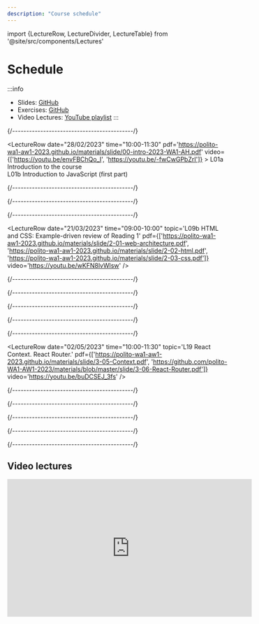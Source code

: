 ```yaml
---
description: "Course schedule"
---
```


import {LectureRow, LectureDivider, LectureTable} from '@site/src/components/Lectures'


# Schedule

:::info
- Slides: [GitHub](https://github.com/polito-WA1-AW1-2023/materials)
- Exercises: [GitHub](https://github.com/polito-WA1-AW1-2023/wa1-ah-weeks)
- Video Lectures: [YouTube playlist](https://youtube.com/playlist?list=PLqRTLlwsxDL8WgeiSZVJzjEr1f9aHy2gz)
:::

<LectureTable defaultTeacher="Fulvio Corno" defaultType="Lecture" showMaterial={true} language='EN'>

<LectureDivider topic='Week 01'/>{/*-------------------------------------------*/}

<LectureRow
    date="28/02/2023" time="10:00-11:30"
    pdf='https://polito-wa1-aw1-2023.github.io/materials/slide/00-intro-2023-WA1-AH.pdf' 
    video={['https://youtu.be/envFBChQo_I', 'https://youtu.be/-fwCwGPbZrI']}
    >
    L01a Introduction to the course<br/>
    L01b Introduction to JavaScript (first part)
</LectureRow>

<LectureRow
    date="28/02/2023" time="11:30-13:00"
    topic='L02 Introduction to JavaScript (second part)'
    pdf='https://polito-wa1-aw1-2023.github.io/materials/slide/1-01-javascript-basics.pdf' 
    video='https://youtu.be/DiRpJz7zYTs' 
    github='https://github.com/polito-WA1-AW1-2023/wa1-ah-weeks/tree/main/week01' />

<LectureRow
    date="02/03/2023" time="08:30-10:00"
    topic='L03 JavaScript Exercises on Arrays and Strings'
    type='Exercise'
    github='https://github.com/polito-WA1-AW1-2023/wa1-ah-weeks/blob/main/week01/exercise.md'
    video='https://youtu.be/KB2pBvPmcUA'
/>

<LectureRow
    date="02/03/2023" time="10:00-11:30"
    topic='L04 JavaScript Objects and Functions'
    pdf='https://polito-wa1-aw1-2023.github.io/materials/slide/1-02-javascript-objects-functions.pdf'
    video='https://youtu.be/z91wQzDXxtY'
 />

<LectureRow
    topic='Week 01 exercises'
    teacher='' type=''
    github='https://github.com/polito-WA1-AW1-2023/wa1-ah-weeks/tree/main/week01' />


<LectureDivider topic='Week 02'/>{/*-------------------------------------------*/}

<LectureRow
    date="07/03/2023" time="10:00-11:30"
    topic='L05 Constructor Functions. Callbacks. Functional programming.'
    pdf='https://polito-wa1-aw1-2023.github.io/materials/slide/1-03-javascript-async-programming.pdf'
    video='https://youtu.be/POb9VAqnEHs'
/>

<LectureRow
    date="07/03/2023" time="11:30-13:00"
    topic='L06 Exercises. Asynchronous callbacks.'
    github='https://github.com/polito-WA1-AW1-2023/wa1-ah-weeks/blob/main/week02/exercise.md'
    video='https://youtu.be/1_mbF0vayOs'
/>

<LectureRow
    date="09/03/2023" time="08:30-10:00"
    type='Lab'
    topic='Lab 01 - Group 1 (AA-DE)'
    pdf='https://polito-wa1-aw1-2023.github.io/materials/labs/lab01-getting-started-node.pdf'
    github='https://github.com/polito-WA1-AW1-2023/lab01-node'
    teacher='Juan Pablo Sáenz'
/>

<LectureRow
    date="09/03/2023" time="10:00-11:30"
    type='Lab'
    topic='Lab 01 - Group 2 (DI-HZ)'
    pdf='https://polito-wa1-aw1-2023.github.io/materials/labs/lab01-getting-started-node.pdf'
    github='https://github.com/polito-WA1-AW1-2023/lab01-node'
    teacher='Juan Pablo Sáenz'
/>

<LectureRow
    topic='Week 02 exercises'
    teacher='' type=''
    github='https://github.com/polito-WA1-AW1-2023/wa1-ah-weeks/tree/main/week02' />


<LectureDivider topic='Week 03'/>{/*-------------------------------------------*/}

<LectureRow 
    date="14/03/2023" time="10:00-11:30"
    topic='L07 Asynchronous programming. SQLite.'
    github='https://github.com/polito-WA1-AW1-2023/wa1-ah-weeks/blob/main/week03/exercise.md'
    video='https://youtu.be/_xmvE7L3fIw'
/>

<LectureRow
    date="14/03/2023" time="11:30-13:00"
    topic='L08 Promises. Exercise with SQLite and Promises.'
    video='https://youtu.be/0-f8uSUBs9s'
/>

<LectureRow 
    date="16/03/2023" time="08:30-10:00"
    type='Lab'
    topic='Lab 02 - Group 1 (AA-DE)'
    pdf='https://polito-wa1-aw1-2023.github.io/materials/labs/lab02-node-database.pdf'
    github='https://github.com/polito-WA1-AW1-2023/lab02-node-database'
    teacher='Juan Pablo Sáenz'
/>

<LectureRow
    date="16/03/2023" time="10:00-11:30"
    type='Lab'
    topic='Lab 02 - Group 2 (DI-HZ)'
    pdf='https://polito-wa1-aw1-2023.github.io/materials/labs/lab02-node-database.pdf'
    github='https://github.com/polito-WA1-AW1-2023/lab02-node-database'
    teacher='Juan Pablo Sáenz'
/>

<LectureRow
    topic='Week 03 exercises'
    teacher='' type=''
    github='https://github.com/polito-WA1-AW1-2023/wa1-ah-weeks/tree/main/week03' />


<LectureDivider topic='Week 04'/>{/*-------------------------------------------*/}

<LectureRow
    date="20/03/2023" time="" teacher=''
    type='Reading 1'
    topic='Introduction to Web Architectures, HTML, and CSS'
    pdf='https://polito-wa1-aw1-2023.github.io/materials/readings/2-0-reading-web-architecture-html-css.pdf'
    variant='success'
/>

<LectureRow
    variant='danger'
    teacher='' type='WARNING'
    topic='The class on 21/03 will be from 08:30 to 11:30 and is moved in Room 3S'
/>

<LectureRow
    date="21/03/2023" time="08:30-09:00"
    topic='L09a Async and Await'
    video='https://youtu.be/Gnlqpj-n3b8'
/>

<LectureRow
    date="21/03/2023" time="09:00-10:00"
    topic='L09b HTML and CSS: Example-driven review of Reading 1'
    pdf={['https://polito-wa1-aw1-2023.github.io/materials/slide/2-01-web-architecture.pdf', 'https://polito-wa1-aw1-2023.github.io/materials/slide/2-02-html.pdf', 'https://polito-wa1-aw1-2023.github.io/materials/slide/2-03-css.pdf']}
    video='https://youtu.be/wKFN8lvWlsw'
/>

<LectureRow
    date="21/03/2023" time="10:00-11:30"
    type='Exercise'
    topic='L10 Modern CSS, Bootstrap.'
    github='https://github.com/polito-WA1-AW1-2023/wa1-ah-weeks/blob/main/week04/exercise.md'
    video='https://youtu.be/ZoDJ1Kn9jog'
/>

<LectureRow
    date="23/03/2023" time="08:30-10:00"
    type='Lab'
    topic='Lab 03 - Group 1 (AA-DE)'
    pdf='https://polito-wa1-aw1-2023.github.io/materials/labs/lab03-html-css.pdf'
    github='https://github.com/polito-WA1-AW1-2023/lab03-html-css'
    teacher='Juan Pablo Sáenz'
/>

<LectureRow
    date="23/03/2023" time="10:00-11:30"
    type='Lab'
    topic='Lab 03 - Group 2 (DI-HZ)'
    pdf='https://polito-wa1-aw1-2023.github.io/materials/labs/lab03-html-css.pdf'
    github='https://github.com/polito-WA1-AW1-2023/lab03-html-css'
    teacher='Juan Pablo Sáenz'
/>

<LectureRow
    topic='Week 04 exercises'
    teacher='' type=''
    github='https://github.com/polito-WA1-AW1-2023/wa1-ah-weeks/tree/main/week04' />


<LectureDivider topic='Week 05'/>{/*-------------------------------------------*/}

<LectureRow
    date="28/03/2023" time="10:00-11:30"
    topic='L11 JavaScript in the Browser - DOM, Events'
    pdf='https://polito-wa1-aw1-2023.github.io/materials/slide/2-04-JS-browser.pdf'
    video='https://youtu.be/bR5-i6CKMYE'
/>

<LectureRow 
    date="28/03/2023" time="11:30-13:00"
    topic='L12 JavaScript in the Browser - Exercise'
    github='https://github.com/polito-WA1-AW1-2023/wa1-ah-weeks/blob/main/week05/exercise.md'
    video='https://youtu.be/SvpXehlJ600'
/>

<LectureRow
    date="30/03/2023" time="08:30-10:00"
    type='Lab'
    topic='Lab 04 - Group 1 (AA-DE)'
    pdf='https://polito-wa1-aw1-2023.github.io/materials/labs/lab04-js-browser.pdf'
    github='https://github.com/polito-WA1-AW1-2023/lab04-javascript-browser'
    teacher='Juan Pablo Sáenz'
/>

<LectureRow
    date="30/03/2023" time="10:00-11:30"
    type='Lab'
    topic='Lab 04 - Group 2 (DI-HZ)'
    pdf='https://polito-wa1-aw1-2023.github.io/materials/labs/lab04-js-browser.pdf'
    github='https://github.com/polito-WA1-AW1-2023/lab04-javascript-browser'
    teacher='Juan Pablo Sáenz'
/>

<LectureRow
    topic='Week 05 exercises'
    teacher='' type=''
    github='https://github.com/polito-WA1-AW1-2023/wa1-ah-weeks/tree/main/week05' />


<LectureDivider topic='Week 06'/>{/*-------------------------------------------*/}

<LectureRow
    date="04/04/2023" time="10:00-11:30"
    topic='L13 Introduction to React'
    pdf='https://polito-wa1-aw1-2023.github.io/materials/slide/3-01-React-intro.pdf'
    video='https://youtu.be/P4T_3-hgndc'
/>

<LectureRow
    date="04/04/2023" time="11:30-13:00"
    topic='L14 JSX, Components, props - Exercise'
    pdf='https://polito-wa1-aw1-2023.github.io/materials/slide/3-02-Elements-and-JSX.pdf'
    github='https://github.com/polito-WA1-AW1-2023/wa1-ah-weeks/blob/main/week06/exercise-7.md'
    video='https://youtu.be/HRdFrpT48bo'
/>

<LectureRow
    variant='warning'
    teacher='' type='🐰'
    topic='Easter vacations'
/>

<LectureRow
    variant='danger'
    teacher='' type='WARNING'
    topic='On 13/04 we will have 3 hours of lectures, instead of Labs'
/>

<LectureRow
    date="13/04/2023" time="08:30-10:00"
    topic='L15 Components and State'
    pdf='https://polito-wa1-aw1-2023.github.io/materials/slide/3-03-Components-and-state.pdf'
    video='https://youtu.be/lGd3_eYAZKA'
/>

<LectureRow
    date="13/04/2023" time="10:00-11:30"
    topic='L16 Components and State - Exercise'
    github='https://github.com/polito-WA1-AW1-2023/wa1-ah-weeks/blob/main/week06/exercise-8.md'
    video='https://youtu.be/EHa4xiZMgCI'
/>

<LectureRow
    topic='Week 06 exercises'
    teacher='' type=''
    github='https://github.com/polito-WA1-AW1-2023/wa1-ah-weeks/tree/main/week06' />


<LectureDivider topic='Week 07'/>{/*-------------------------------------------*/}


<LectureRow
    date="18/04/2023" time="10:00-11:30"
    topic='L17 Derived State and View State'
    pdf='https://polito-wa1-aw1-2023.github.io/materials/slide/3-04-Forms.pdf'
    video='https://youtu.be/LxEJqWI_NLc'
/>

<LectureRow
    date="18/04/2023" time="11:30-13:00"
    topic='L18 Controlled Form Components'
    video='https://youtu.be/Nw0uXxS_u8I'
/>

<LectureRow
    date="20/04/2023" time="08:30-10:00"
    type='Lab'
    topic='Lab 05 - Group 1 (AA-DE)'
    pdf='https://polito-wa1-aw1-2023.github.io/materials/labs/lab05-getting-started-react.pdf'
    github='https://github.com/polito-WA1-AW1-2023/lab05-react'
    teacher='Juan Pablo Sáenz'
/>

<LectureRow
    date="20/04/2023" time="10:00-11:30"
    type='Lab'
    topic='Lab 05 - Group 2 (DI-HZ)'
    pdf='https://polito-wa1-aw1-2023.github.io/materials/labs/lab05-getting-started-react.pdf'
    github='https://github.com/polito-WA1-AW1-2023/lab05-react'
    teacher='Juan Pablo Sáenz'
/>

<LectureRow
    topic='Week 07 exercises'
    teacher='' type=''
    github='https://github.com/polito-WA1-AW1-2023/wa1-ah-weeks/tree/main/week07' />


<LectureDivider topic='Week 08'/>{/*-------------------------------------------*/}

<LectureRow
    date="24/04/2023" time="" teacher=''
    type='Reading 2'
    topic="The 'this' keyword in JavaScript"
    variant='success'
    pdf='https://polito-wa1-aw1-2023.github.io/materials/readings/1-4-reading-this.pdf'
/>

<LectureRow
    date='25/04/2023'
    variant='warning'
    teacher='' type=''
    topic='Holiday -- No lectures'
/>

<LectureRow
    date="27/04/2023" time="08:30-10:00"
    type='Lab'
    topic='Lab 06 - Group 1 (AA-DE)'
    pdf='https://polito-wa1-aw1-2023.github.io/materials/labs/lab06-forms.pdf'
    github='https://github.com/polito-WA1-AW1-2023/lab06-forms'
    teacher='Luca Pezzolla'
/>

<LectureRow
    date="27/04/2023" time="10:00-11:30"
    type='Lab'
    topic='Lab 06 - Group 2 (DI-HZ)'
    pdf='https://polito-wa1-aw1-2023.github.io/materials/labs/lab06-forms.pdf'
    github='https://github.com/polito-WA1-AW1-2023/lab06-forms'
    teacher='Luca Pezzolla'
/>

<LectureDivider topic='Week 09'/>{/*-------------------------------------------*/}

<LectureRow
    date="01/05/2023" time="" teacher=''
    type='Reading 3'
    topic="Modules in JavaScript"
    variant='success'
    pdf='https://polito-wa1-aw1-2023.github.io/materials/readings/1-5-reading-modules.pdf'
/>

<LectureRow
    date="02/05/2023" time="10:00-11:30"
    topic='L19 React Context. React Router.'
    pdf={['https://polito-wa1-aw1-2023.github.io/materials/slide/3-05-Context.pdf', 'https://github.com/polito-WA1-AW1-2023/materials/blob/master/slide/3-06-React-Router.pdf']}
    video='https://youtu.be/buDCSEJ_3fs'
/>

<LectureRow
    date="02/05/2023" time="11:30-13:00"
    topic='L20 React Router exercise'
    github='https://github.com/polito-WA1-AW1-2023/wa1-ah-weeks/blob/main/week09/exercise10.md'
    video='https://youtu.be/CyqllQhSKyA'
/>

<LectureRow
    date="04/05/2023" time="08:30-10:00"
    type='Lab'
    topic='Lab 07 - Group 1 (AA-DE)'
    teacher='Juan Pablo Sáenz'
    pdf='https://polito-wa1-aw1-2023.github.io/materials/labs/lab07-routes.pdf'
/>

<LectureRow
    date="04/05/2023" time="10:00-11:30"
    type='Lab'
    topic='Lab 07 - Group 2 (DI-HZ)'
    teacher='Juan Pablo Sáenz'
    pdf='https://polito-wa1-aw1-2023.github.io/materials/labs/lab07-routes.pdf'
/>

<LectureRow
    topic='Week 09 exercises'
    teacher='' type=''
    github='https://github.com/polito-WA1-AW1-2023/wa1-ah-weeks/tree/main/week09' />

<LectureDivider topic='Week 10'/>{/*-------------------------------------------*/}

<LectureRow
    date="09/05/2023" time="10:00-11:30"
    topic='L21 HTTP server and ExpressJS'
/>

<LectureRow
    date="09/05/2023" time="11:30-13:00"
    topic='L22 Building an HTTP API server'
/>

<LectureRow
    date="11/05/2023" time="08:30-10:00"
    type='Lab'
    topic='Lab 08 - Group 1 (AA-DE)'
    teacher='Juan Pablo Sáenz'
/>

<LectureRow
    date="11/05/2023" time="10:00-11:30"
    type='Lab'
    topic='Lab 08 - Group 2 (DI-HZ)'
    teacher='Juan Pablo Sáenz'
/>

<LectureRow
    topic='Week 10 exercises'
    teacher='' type=''
    nogithub='https://github.com/polito-WA1-AW1-2023/wa1-ah-weeks/tree/main/week10' />

<LectureDivider topic='Week 11'/>{/*-------------------------------------------*/}

<LectureRow
    date="16/05/2023" time="10:00-11:30"
    topic='L21 Fetch API. CORS.'
/>

<LectureRow
    date="16/05/2023" time="11:30-13:00"
    topic='L22 Component lifecycle and useEffect'
/>

<LectureRow
    date="18/05/2023" time="08:30-10:00"
    type='Lab'
    topic='Lab 09 - Group 1 (AA-DE)'
    teacher='Juan Pablo Sáenz'
/>

<LectureRow
    date="18/05/2023" time="10:00-11:30"
    type='Lab'
    topic='Lab 09 - Group 2 (DI-HZ)'
    teacher='Juan Pablo Sáenz'
/>

<LectureRow
    topic='Week 11 exercises'
    teacher='' type=''
    nogithub='https://github.com/polito-WA1-AW1-2023/wa1-ah-weeks/tree/main/week11' />

<LectureDivider topic='Week 12'/>{/*-------------------------------------------*/}

<LectureRow
    date="23/05/2023" time="10:00-11:30"
    topic='L23 useEffect advanced usage'
/>

<LectureRow
    date="23/05/2023" time="11:30-13:00"
    topic='L24 useEffect advanced usage'
/>

<LectureRow
    date="25/05/2023" time="08:30-10:00"
    type='Lab'
    topic='Lab 10 - Group 1 (AA-DE)'
    teacher='Juan Pablo Sáenz'
/>

<LectureRow
    date="25/05/2023" time="10:00-11:30"
    type='Lab'
    topic='Lab 10 - Group 2 (DI-HZ)'
    teacher='Juan Pablo Sáenz'
/>

<LectureRow
    topic='Week 12 exercises'
    teacher='' type=''
    nogithub='https://github.com/polito-WA1-AW1-2023/wa1-ah-weeks/tree/main/week12' />

<LectureDivider topic='Week 13'/>{/*-------------------------------------------*/}

<LectureRow
    date="30/05/2023" time="10:00-11:30"
    topic='L25 Authentication with Passport.js'
/>

<LectureRow
    date="30/05/2023" time="11:30-13:00"
    topic='L26 Authentication with Passport.js'
/>

<LectureRow
    date="25/05/2023" time="08:30-10:00"
    type='Lab'
    topic='Lab 11 - Group 1 (AA-DE)'
    teacher='Juan Pablo Sáenz'
/>

<LectureRow
    date="25/05/2023" time="10:00-11:30"
    type='Lab'
    topic='Lab 11 - Group 2 (DI-HZ)'
    teacher='Juan Pablo Sáenz'
/>

<LectureRow
    topic='Week 13 exercises'
    teacher='' type=''
    nogithub='https://github.com/polito-WA1-AW1-2023/wa1-ah-weeks/tree/main/week13' />

<LectureDivider topic='Week 13'/>{/*-------------------------------------------*/}

<LectureRow
    date='06/06/2023'
    variant='warning'
    teacher='' type=''
    topic='No lectures'
/>


<LectureRow
    date="08/06/2023" time="08:30-10:00"
    type='Lab'
    topic='Exam simulation (guided)'
    teacher='Juan Pablo Sáenz'
/>

<LectureRow
    date="08/06/2023" time="10:00-11:30"
    type='Lab'
    topic='Exam simulation (guided)'
    teacher='Juan Pablo Sáenz'
/>



</LectureTable>

## Video lectures

<iframe width="560" height="315" src="https://www.youtube-nocookie.com/embed/videoseries?list=PLqRTLlwsxDL8WgeiSZVJzjEr1f9aHy2gz" title="YouTube video player" frameBorder="0" allow="accelerometer; autoplay; clipboard-write; encrypted-media; gyroscope; picture-in-picture; web-share" allowFullScreen></iframe>
